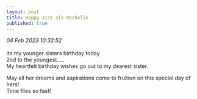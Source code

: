 ```yaml
---
layout: post
title: Happy 31st sis Rechelle
published: true
---
```

_04 Feb 2023 10:32:52_
<br>
<br>
Its my younger sisters birthday today
<br>
2nd to the youngest.....
<br>
My heartfelt birthday wishes go out to my dearest sister. 
<br>
<!--more-->
May all her dreams and aspirations come to fruition on this special day of hers!
<br>
Time flies so fast!

